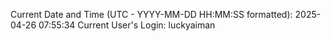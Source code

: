 Current Date and Time (UTC - YYYY-MM-DD HH:MM:SS formatted): 2025-04-26 07:55:34
Current User's Login: luckyaiman
